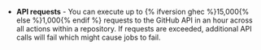 * **API requests** - You can execute up to {% ifversion ghec %}15,000{% else %}1,000{% endif %} requests to the GitHub API in an hour across all actions within a repository. If requests are exceeded, additional API calls will fail which might cause jobs to fail.
